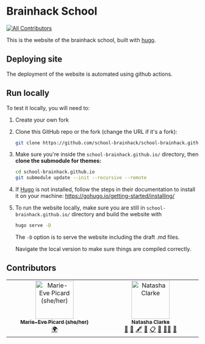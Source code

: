 # Brainhack School

<!-- ALL-CONTRIBUTORS-BADGE:START - Do not remove or modify this section -->
[![All Contributors](https://img.shields.io/badge/all_contributors-2-orange.svg?style=flat-square)](#contributors-)
<!-- ALL-CONTRIBUTORS-BADGE:END -->
This is the website of the brainhack school, built with [hugo](https://gohugo.io/). 

## Deploying site

The deployment of the website is automated using github actions. 

## Run locally 

To test it locally, you will need to:

1. Create your own fork

2. Clone this GitHub repo or the fork (change the URL if it's a fork): 

   ```bash
   git clone https://github.com/school-brainhack/school-brainhack.github.io.git
   ```

3. Make sure you're inside the `school-brainhack.github.io/` directory, then **clone the submodule for themes:** 

   ```bash
   cd school-brainhack.github.io
   git submodule update --init --recursive --remote
   ```

4. If [Hugo](https://gohugo.io/) is not installed, follow the steps in their documentation to install it on your machine: https://gohugo.io/getting-started/installing/
5. To run the website locally, make sure you are still in `school-brainhack.github.io/` directory and build the website with
   ```bash
   hugo serve -D
   ```
   The `-D` option is to serve the website including the draft .md files.

   Navigate the local version to make sure things are compiled correctly.

## Contributors

<!-- ALL-CONTRIBUTORS-LIST:START - Do not remove or modify this section -->
<!-- prettier-ignore-start -->
<!-- markdownlint-disable -->
<table>
  <tbody>
    <tr>
      <td align="center" valign="top" width="14.28%"><a href="https://github.com/me-pic"><img src="https://avatars.githubusercontent.com/u/77584086?v=4?s=100" width="100px;" alt="Marie-Eve Picard (she/her)"/><br /><sub><b>Marie-Eve Picard (she/her)</b></sub></a><br /><a href="#translation-me-pic" title="Translation">🌍</a></td>
      <td align="center" valign="top" width="14.28%"><a href="https://github.com/clarkenj"><img src="https://avatars.githubusercontent.com/u/57987005?v=4?s=100" width="100px;" alt="Natasha Clarke"/><br /><sub><b>Natasha Clarke</b></sub></a><br /><a href="#ideas-clarkenj" title="Ideas, Planning, & Feedback">🤔</a> <a href="https://github.com/school-brainhack/school-brainhack.github.io/issues?q=author%3Aclarkenj" title="Bug reports">🐛</a> <a href="#content-clarkenj" title="Content">🖋</a> <a href="https://github.com/school-brainhack/school-brainhack.github.io/commits?author=clarkenj" title="Documentation">📖</a> <a href="#eventOrganizing-clarkenj" title="Event Organizing">📋</a> <a href="#maintenance-clarkenj" title="Maintenance">🚧</a> <a href="#mentoring-clarkenj" title="Mentoring">🧑‍🏫</a> <a href="https://github.com/school-brainhack/school-brainhack.github.io/pulls?q=is%3Apr+reviewed-by%3Aclarkenj" title="Reviewed Pull Requests">👀</a></td>
    </tr>
  </tbody>
</table>

<!-- markdownlint-restore -->
<!-- prettier-ignore-end -->

<!-- ALL-CONTRIBUTORS-LIST:END -->
<!-- prettier-ignore-start -->
<!-- markdownlint-disable -->

<!-- markdownlint-restore -->
<!-- prettier-ignore-end -->

<!-- ALL-CONTRIBUTORS-LIST:END -->
